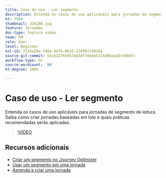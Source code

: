 ```yaml
---
title: Caso de uso - Ler segmento
description: Entenda os casos de uso aplicáveis para jornadas de segmento de leitura. Saiba como criar jornadas baseadas em lote e quais práticas recomendadas serão aplicadas.
kt: 7964
thumbnail: 334206.jpg
feature: Jornadas
doc-type: feature video
team: PM
role: User
level: Beginner
exl-id: 7116a20e-f46a-4676-8b16-21699723828a
source-git-commit: 55cb22765457ad34f7deb45114d06aaa5c4466fc
workflow-type: ht
source-wordcount: '94'
ht-degree: 100%

---
```


# Caso de uso - Ler segmento

Entenda os casos de uso aplicáveis para jornadas de segmento de leitura. Saiba como criar jornadas baseadas em lote e quais práticas recomendadas serão aplicadas.

>[!VIDEO](https://video.tv.adobe.com/v/334206?quality=12)

## Recursos adicionais

* [Criar um segmento no Journey Optimizer](https://experienceleague.adobe.com/docs/journey-optimizer/using/segment/creating-a-segment.html?lang=pt-BR)
* [Usar um segmento em uma jornada](https://experienceleague.adobe.com/docs/journey-optimizer/using/orchestrate-journeys/about-journey-building/read-segment.html?lang=pt-BR)
* [Aprenda a criar uma jornada](https://experienceleague.adobe.com/docs/journey-optimizer/using/orchestrate-journeys/create-journey/using-the-journey-designer.html?lang=pt-BR)

